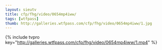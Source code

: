 ```yaml
--- 
layout: sieutv
title: cfp/fhg/video/0654mp4iww/
tags: [wtfpass]
thumb: http://galleries.wtfpass.com/cfp/fhg/video/0654mp4iww/1.jpg
---
```

{% include tvpro key="http://galleries.wtfpass.com/cfp/fhg/video/0654mp4iww/1.mp4" %} 
